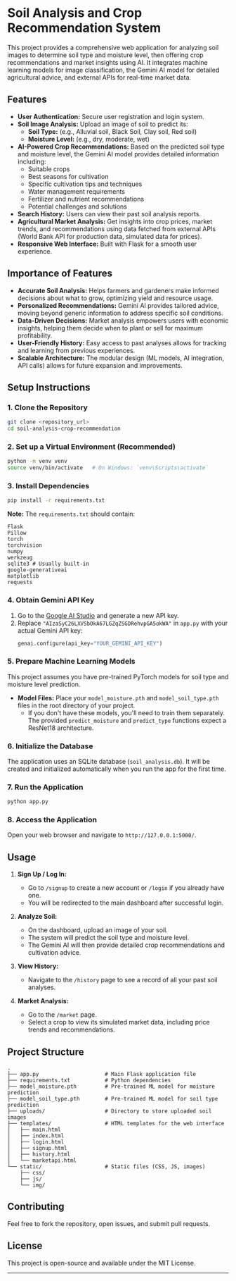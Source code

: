 # Soil Analysis and Crop Recommendation System

This project provides a comprehensive web application for analyzing soil images to determine soil type and moisture level, then offering crop recommendations and market insights using AI. It integrates machine learning models for image classification, the Gemini AI model for detailed agricultural advice, and external APIs for real-time market data.

## Features

*   **User Authentication:** Secure user registration and login system.
*   **Soil Image Analysis:** Upload an image of soil to predict its:
    *   **Soil Type:** (e.g., Alluvial soil, Black Soil, Clay soil, Red soil)
    *   **Moisture Level:** (e.g., dry, moderate, wet)
*   **AI-Powered Crop Recommendations:** Based on the predicted soil type and moisture level, the Gemini AI model provides detailed information including:
    *   Suitable crops
    *   Best seasons for cultivation
    *   Specific cultivation tips and techniques
    *   Water management requirements
    *   Fertilizer and nutrient recommendations
    *   Potential challenges and solutions
*   **Search History:** Users can view their past soil analysis reports.
*   **Agricultural Market Analysis:** Get insights into crop prices, market trends, and recommendations using data fetched from external APIs (World Bank API for production data, simulated data for prices).
*   **Responsive Web Interface:** Built with Flask for a smooth user experience.

## Importance of Features

*   **Accurate Soil Analysis:** Helps farmers and gardeners make informed decisions about what to grow, optimizing yield and resource usage.
*   **Personalized Recommendations:** Gemini AI provides tailored advice, moving beyond generic information to address specific soil conditions.
*   **Data-Driven Decisions:** Market analysis empowers users with economic insights, helping them decide when to plant or sell for maximum profitability.
*   **User-Friendly History:** Easy access to past analyses allows for tracking and learning from previous experiences.
*   **Scalable Architecture:** The modular design (ML models, AI integration, API calls) allows for future expansion and improvements.

## Setup Instructions

### 1. Clone the Repository

```bash
git clone <repository_url>
cd soil-analysis-crop-recommendation
```

### 2. Set up a Virtual Environment (Recommended)

```bash
python -m venv venv
source venv/bin/activate   # On Windows: `venv\Scripts\activate`
```

### 3. Install Dependencies

```bash
pip install -r requirements.txt
```

**Note:** The `requirements.txt` should contain:
```
Flask
Pillow
torch
torchvision
numpy
werkzeug
sqlite3 # Usually built-in
google-generativeai
matplotlib
requests
```

### 4. Obtain Gemini API Key

1.  Go to the [Google AI Studio](https://aistudio.google.com/app/apikey) and generate a new API key.
2.  Replace `"AIzaSyC26LXVSbOkA67LGZqZSGDRehvpGA5okWA"` in `app.py` with your actual Gemini API key:
    ```python
    genai.configure(api_key="YOUR_GEMINI_API_KEY")
    ```

### 5. Prepare Machine Learning Models

This project assumes you have pre-trained PyTorch models for soil type and moisture level prediction.

*   **Model Files:** Place your `model_moisture.pth` and `model_soil_type.pth` files in the root directory of your project.
    *   If you don't have these models, you'll need to train them separately. The provided `predict_moisture` and `predict_type` functions expect a ResNet18 architecture.

### 6. Initialize the Database

The application uses an SQLite database (`soil_analysis.db`). It will be created and initialized automatically when you run the app for the first time.

### 7. Run the Application

```bash
python app.py
```

### 8. Access the Application

Open your web browser and navigate to `http://127.0.0.1:5000/`.

## Usage

1.  **Sign Up / Log In:**
    *   Go to `/signup` to create a new account or `/login` if you already have one.
    *   You will be redirected to the main dashboard after successful login.

2.  **Analyze Soil:**
    *   On the dashboard, upload an image of your soil.
    *   The system will predict the soil type and moisture level.
    *   The Gemini AI will then provide detailed crop recommendations and cultivation advice.

3.  **View History:**
    *   Navigate to the `/history` page to see a record of all your past soil analyses.

4.  **Market Analysis:**
    *   Go to the `/market` page.
    *   Select a crop to view its simulated market data, including price trends and recommendations.

## Project Structure

```
.
├── app.py                     # Main Flask application file
├── requirements.txt           # Python dependencies
├── model_moisture.pth         # Pre-trained ML model for moisture prediction
├── model_soil_type.pth        # Pre-trained ML model for soil type prediction
├── uploads/                   # Directory to store uploaded soil images
├── templates/                 # HTML templates for the web interface
│   ├── main.html
│   ├── index.html
│   ├── login.html
│   ├── signup.html
│   ├── history.html
│   └── marketapi.html
└── static/                    # Static files (CSS, JS, images)
    ├── css/
    ├── js/
    └── img/
```

## Contributing

Feel free to fork the repository, open issues, and submit pull requests.

## License

This project is open-source and available under the MIT License.

---
